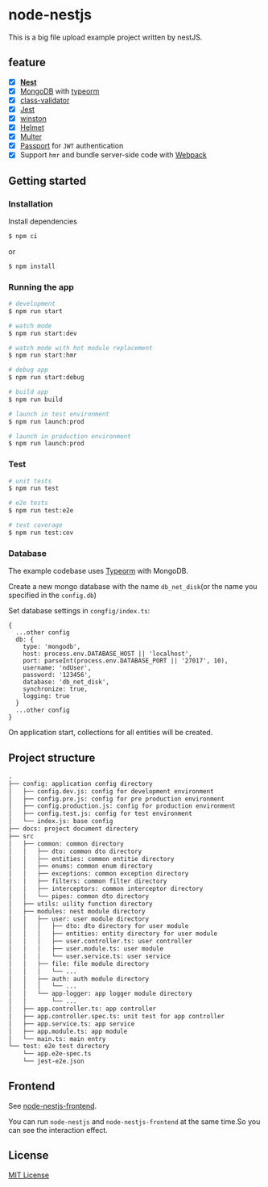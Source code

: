 # node-nestjs

This is a big file upload example project written by nestJS.

## feature

* [x] **[Nest](https://github.com/nestjs/nest)**
* [x] [MongoDB](https://www.mongodb.com/) with [typeorm](https://github.com/typeorm/typeorm)
* [X] [class-validator](https://github.com/typestack/class-validator)
* [x] [Jest](https://github.com/facebook/jest)
* [x] [winston](https://github.com/winstonjs/winston)
* [x] [Helmet](https://github.com/helmetjs/helmet)
* [x] [Multer](https://github.com/expressjs/multer)
* [x] [Passport](https://github.com/jaredhanson/passport) for `JWT` authentication 
* [x] Support `hmr` and bundle server-side code with [Webpack](https://github.com/webpack/webpack)

## Getting started

### Installation

Install dependencies
```bash
$ npm ci
```
or
```bash
$ npm install
```

### Running the app

```bash
# development
$ npm run start

# watch mode
$ npm run start:dev

# watch mode with hot module replacement 
$ npm run start:hmr

# debug app
$ npm run start:debug

# build app
$ npm run build

# launch in test environment
$ npm run launch:prod

# launch in production environment
$ npm run launch:prod
```

### Test

```bash
# unit tests
$ npm run test

# e2e tests
$ npm run test:e2e

# test coverage
$ npm run test:cov
```

### Database

The example codebase uses [Typeorm](http://typeorm.io/) with MongoDB.

Create a new mongo database with the name `db_net_disk`(or the name you specified in the `config.db`)

Set database settings in `congfig/index.ts`:

```typesctipt
{
  ...other config
  db: {
    type: 'mongodb',
    host: process.env.DATABASE_HOST || 'localhost',
    port: parseInt(process.env.DATABASE_PORT || '27017', 10),
    username: 'ndUser',
    password: '123456',
    database: 'db_net_disk',
    synchronize: true,
    logging: true
  }
  ...other config
}
```

On application start, collections for all entities will be created.

## Project structure

```txt
.
├── config: application config directory
│   ├── config.dev.js: config for development environment
│   ├── config.pre.js: config for pre production environment
│   ├── config.production.js: config for production environment
│   ├── config.test.js: config for test environment
│   └── index.js: base config
├── docs: project document directory
├── src
│   ├── common: common directory
│   │   ├── dto: common dto directory
│   │   ├── entities: common entitie directory
│   │   ├── enums: common enum directory
│   │   ├── exceptions: common exception directory
│   │   ├── filters: common filter directory
│   │   ├── interceptors: common interceptor directory
│   │   └── pipes: common dto directory
│   ├── utils: uility function directory
│   ├── modules: nest module directory
│   │   ├── user: user module directory
│   │   │   ├── dto: dto directory for user module
│   │   │   ├── entities: entity directory for user module
│   │   │   ├── user.controller.ts: user controller
│   │   │   ├── user.module.ts: user module
│   │   │   └── user.service.ts: user service
│   │   ├── file: file module directory
│   │   │   └── ...
│   │   ├── auth: auth module directory
│   │   │   └── ...
│   │   └── app-logger: app logger module directory
│   │       └── ...
│   ├── app.controller.ts: app controller
│   ├── app.controller.spec.ts: unit test for app controller
│   ├── app.service.ts: app service
│   ├── app.module.ts: app module
│   └── main.ts: main entry
└── test: e2e test directory
    └── app.e2e-spec.ts
    └── jest-e2e.json
```

## Frontend

See [node-nestjs-frontend](https://github.com/KyLeoHC/node-nestjs-frontend).

You can run `node-nestjs` and `node-nestjs-frontend` at the same time.So you can see the interaction effect.

## License

[MIT License](https://github.com/KyLeoHC/node-nestjs/blob/master/LICENSE)
